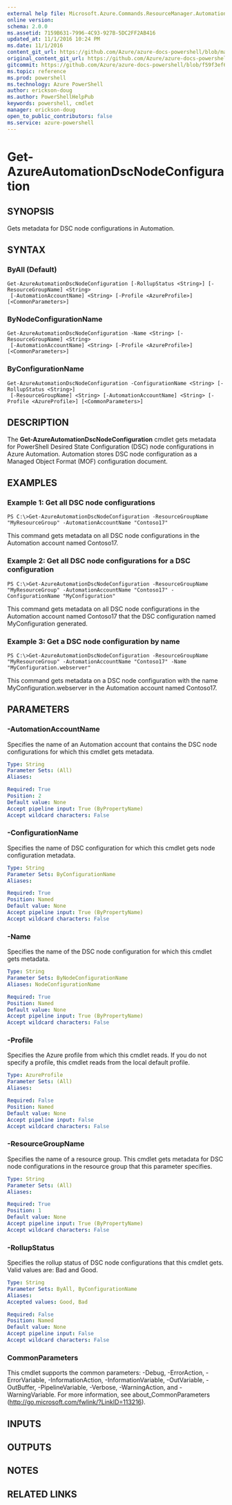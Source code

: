 ```yaml
---
external help file: Microsoft.Azure.Commands.ResourceManager.Automation.dll-Help.xml
online version: 
schema: 2.0.0
ms.assetid: 7159B631-7996-4C93-927B-5DC2FF2AB416
updated_at: 11/1/2016 10:24 PM
ms.date: 11/1/2016
content_git_url: https://github.com/Azure/azure-docs-powershell/blob/master/azureps-cmdlets-docs/ResourceManager/AzureRM.Automation/v0.9.8/Get-AzureAutomationDscNodeConfiguration.md
original_content_git_url: https://github.com/Azure/azure-docs-powershell/blob/master/azureps-cmdlets-docs/ResourceManager/AzureRM.Automation/v0.9.8/Get-AzureAutomationDscNodeConfiguration.md
gitcommit: https://github.com/Azure/azure-docs-powershell/blob/f59f3ef60bc592383812213e69fd77ba950759ed/azureps-cmdlets-docs/ResourceManager/AzureRM.Automation/v0.9.8/Get-AzureAutomationDscNodeConfiguration.md
ms.topic: reference
ms.prod: powershell
ms.technology: Azure PowerShell
author: erickson-doug
ms.author: PowerShellHelpPub
keywords: powershell, cmdlet
manager: erickson-doug
open_to_public_contributors: false
ms.service: azure-powershell
---
```


# Get-AzureAutomationDscNodeConfiguration

## SYNOPSIS
Gets metadata for DSC node configurations in Automation.

## SYNTAX

### ByAll (Default)
```
Get-AzureAutomationDscNodeConfiguration [-RollupStatus <String>] [-ResourceGroupName] <String>
 [-AutomationAccountName] <String> [-Profile <AzureProfile>] [<CommonParameters>]
```

### ByNodeConfigurationName
```
Get-AzureAutomationDscNodeConfiguration -Name <String> [-ResourceGroupName] <String>
 [-AutomationAccountName] <String> [-Profile <AzureProfile>] [<CommonParameters>]
```

### ByConfigurationName
```
Get-AzureAutomationDscNodeConfiguration -ConfigurationName <String> [-RollupStatus <String>]
 [-ResourceGroupName] <String> [-AutomationAccountName] <String> [-Profile <AzureProfile>] [<CommonParameters>]
```

## DESCRIPTION
The **Get-AzureAutomationDscNodeConfiguration** cmdlet gets metadata for PowerShell Desired State Configuration (DSC) node configurations in Azure Automation.
Automation stores DSC node configuration as a Managed Object Format (MOF) configuration document.

## EXAMPLES

### Example 1: Get all DSC node configurations
```
PS C:\>Get-AzureAutomationDscNodeConfiguration -ResourceGroupName "MyResourceGroup" -AutomationAccountName "Contoso17"
```

This command gets metadata on all DSC node configurations in the Automation account named Contoso17.

### Example 2: Get all DSC node configurations for a DSC configuration
```
PS C:\>Get-AzureAutomationDscNodeConfiguration -ResourceGroupName "MyResourceGroup" -AutomationAccountName "Contoso17" -ConfigurationName "MyConfiguration"
```

This command gets metadata on all DSC node configurations in the Automation account named Contoso17 that the DSC configuration named MyConfiguration generated.

### Example 3: Get a DSC node configuration by name
```
PS C:\>Get-AzureAutomationDscNodeConfiguration -ResourceGroupName "MyResourceGroup" -AutomationAccountName "Contoso17" -Name "MyConfiguration.webserver"
```

This command gets metadata on a DSC node configuration with the name MyConfiguration.webserver in the Automation account named Contoso17.

## PARAMETERS

### -AutomationAccountName
Specifies the name of an Automation account that contains the DSC node configurations for which this cmdlet gets metadata.

```yaml
Type: String
Parameter Sets: (All)
Aliases: 

Required: True
Position: 2
Default value: None
Accept pipeline input: True (ByPropertyName)
Accept wildcard characters: False
```

### -ConfigurationName
Specifies the name of DSC configuration for which this cmdlet gets node configuration metadata.

```yaml
Type: String
Parameter Sets: ByConfigurationName
Aliases: 

Required: True
Position: Named
Default value: None
Accept pipeline input: True (ByPropertyName)
Accept wildcard characters: False
```

### -Name
Specifies the name of the DSC node configuration for which this cmdlet gets metadata.

```yaml
Type: String
Parameter Sets: ByNodeConfigurationName
Aliases: NodeConfigurationName

Required: True
Position: Named
Default value: None
Accept pipeline input: True (ByPropertyName)
Accept wildcard characters: False
```

### -Profile
Specifies the Azure profile from which this cmdlet reads.
If you do not specify a profile, this cmdlet reads from the local default profile.

```yaml
Type: AzureProfile
Parameter Sets: (All)
Aliases: 

Required: False
Position: Named
Default value: None
Accept pipeline input: False
Accept wildcard characters: False
```

### -ResourceGroupName
Specifies the name of a resource group.
This cmdlet gets metadata for DSC node configurations in the resource group that this parameter specifies.

```yaml
Type: String
Parameter Sets: (All)
Aliases: 

Required: True
Position: 1
Default value: None
Accept pipeline input: True (ByPropertyName)
Accept wildcard characters: False
```

### -RollupStatus
Specifies the rollup status of DSC node configurations that this cmdlet gets.
Valid values are: Bad and Good.

```yaml
Type: String
Parameter Sets: ByAll, ByConfigurationName
Aliases: 
Accepted values: Good, Bad

Required: False
Position: Named
Default value: None
Accept pipeline input: False
Accept wildcard characters: False
```

### CommonParameters
This cmdlet supports the common parameters: -Debug, -ErrorAction, -ErrorVariable, -InformationAction, -InformationVariable, -OutVariable, -OutBuffer, -PipelineVariable, -Verbose, -WarningAction, and -WarningVariable. For more information, see about_CommonParameters (http://go.microsoft.com/fwlink/?LinkID=113216).

## INPUTS

## OUTPUTS

## NOTES

## RELATED LINKS


